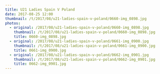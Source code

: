 ```yaml
---
title: U21 Ladies Spain V Poland
date: 2017-08-25 12:00
thumbnail: /t/2017/08/u21-ladies-spain-v-poland/0660-img_0898.jpg
photos:
  - original: /2017/08/u21-ladies-spain-v-poland/0660-img_0898.jpg
    thumbnail: /t/2017/08/u21-ladies-spain-v-poland/0660-img_0898.jpg
    title: 0660-img_0898.jpg
  - original: /2017/08/u21-ladies-spain-v-poland/0661-img_0900.jpg
    thumbnail: /t/2017/08/u21-ladies-spain-v-poland/0661-img_0900.jpg
    title: 0661-img_0900.jpg
  - original: /2017/08/u21-ladies-spain-v-poland/0662-img_0901.jpg
    thumbnail: /t/2017/08/u21-ladies-spain-v-poland/0662-img_0901.jpg
    title: 0662-img_0901.jpg
---
```

